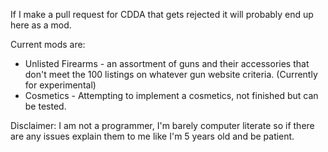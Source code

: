 If I make a pull request for CDDA that gets rejected it will probably end up here as a mod.

   Current mods are:

   - Unlisted Firearms - an assortment of guns and their accessories that don't meet the 100 listings on whatever gun website criteria. (Currently for experimental)
   - Cosmetics - Attempting to implement a cosmetics, not finished but can be tested.

   Disclaimer: I am not a programmer, I'm barely computer literate so if there are any issues explain them to me like I'm 5 years old and be patient.
